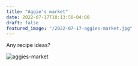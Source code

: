 ```yaml
---
title: "Aggie's market"
date: 2022-07-17T10:13:50-04:00
draft: false
featured_image: "/2022-07-17-aggies-market.jpg"
---
```


Any recipe ideas?

![aggies-market](/2022-07-17-aggies-market.jpg)
